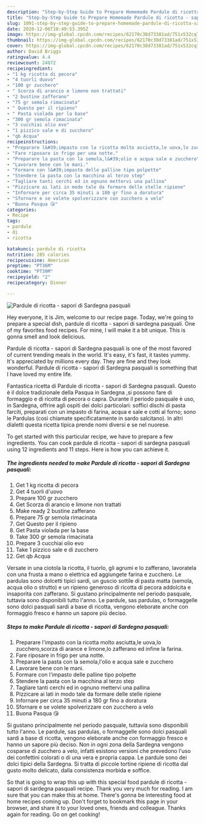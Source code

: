 ```yaml
---
description: "Step-by-Step Guide to Prepare Homemade Pardule di ricotta - sapori di Sardegna pasquali"
title: "Step-by-Step Guide to Prepare Homemade Pardule di ricotta - sapori di Sardegna pasquali"
slug: 1091-step-by-step-guide-to-prepare-homemade-pardule-di-ricotta-sapori-di-sardegna-pasquali
date: 2020-12-06T10:49:53.395Z
image: https://img-global.cpcdn.com/recipes/62170c38d73381ad/751x532cq70/pardule-di-ricotta-sapori-di-sardegna-pasquali-recipe-main-photo.jpg
thumbnail: https://img-global.cpcdn.com/recipes/62170c38d73381ad/751x532cq70/pardule-di-ricotta-sapori-di-sardegna-pasquali-recipe-main-photo.jpg
cover: https://img-global.cpcdn.com/recipes/62170c38d73381ad/751x532cq70/pardule-di-ricotta-sapori-di-sardegna-pasquali-recipe-main-photo.jpg
author: David Briggs
ratingvalue: 4.4
reviewcount: 24872
recipeingredient:
- "1 kg ricotta di pecora"
- "4 tuorli duovo"
- "100 gr zucchero"
- " Scorza di arancio e limone non trattati"
- "2 bustine zafferano"
- "75 gr semola rimacinata"
- " Questo per il ripieno"
- " Pasta violada per la base"
- "300 gr semola rimacinata"
- "3 cucchiai olio evo"
- "1 pizzico sale e di zucchero"
- "qb Acqua"
recipeinstructions:
- "Preparare l&#39;impasto con la ricotta molto asciutta,le uova,lo zucchero,scorza di arance e limone,lo zafferano ed infine la farina."
- "Fare riposare in frigo per una notte."
- "Preparare la pasta con la semola,l&#39;olio e acqua sale e zucchero"
- "Lavorare bene con le mani."
- "Formare con l&#39;impasto delle palline tipo polpette"
- "Stendere la pasta con la macchina al terzo step"
- "Tagliare tanti cerchi ed in ognuno mettervi una pallina"
- "Pizzicare ai lati in modo tale da formare delle stelle ripiene"
- "Infornare per circa 35 minuti a 180 gr fino a doratura"
- "Sfornare e se volete spolverizzare con zucchero a velo"
- "Buona Pasqua 😘"
categories:
- Recipe
tags:
- pardule
- di
- ricotta

katakunci: pardule di ricotta 
nutrition: 285 calories
recipecuisine: American
preptime: "PT36M"
cooktime: "PT39M"
recipeyield: "2"
recipecategory: Dinner

---
```



![Pardule di ricotta - sapori di Sardegna pasquali](https://img-global.cpcdn.com/recipes/62170c38d73381ad/751x532cq70/pardule-di-ricotta-sapori-di-sardegna-pasquali-recipe-main-photo.jpg)

Hey everyone, it is Jim, welcome to our recipe page. Today, we're going to prepare a special dish, pardule di ricotta - sapori di sardegna pasquali. One of my favorites food recipes. For mine, I will make it a bit unique. This is gonna smell and look delicious.

Pardule di ricotta - sapori di Sardegna pasquali is one of the most favored of current trending meals in the world. It's easy, it's fast, it tastes yummy. It's appreciated by millions every day. They are fine and they look wonderful. Pardule di ricotta - sapori di Sardegna pasquali is something that I have loved my entire life.

Fantastica ricetta di Pardule di ricotta - sapori di Sardegna pasquali. Questo è il dolce tradizionale della Pasqua in Sardegna ,si possono fare di formaggio e di ricotta di pecora o capra. Durante il periodo pasquale è uso, in Sardegna, offrire agli ospiti dei dolci particolari: soffici dischi di pasta farciti, preparati con un impasto di farina, acqua e sale e cotti al forno; sono le Pardulas (così chiamate specificatamente in sardo salcitano). In altri dialetti questa ricetta tipica prende nomi diversi e se nel nuorese.


To get started with this particular recipe, we have to prepare a few ingredients. You can cook pardule di ricotta - sapori di sardegna pasquali using 12 ingredients and 11 steps. Here is how you can achieve it.

<!--inarticleads1-->

##### The ingredients needed to make Pardule di ricotta - sapori di Sardegna pasquali:

1. Get 1 kg ricotta di pecora
1. Get 4 tuorli d&#39;uovo
1. Prepare 100 gr zucchero
1. Get  Scorza di arancio e limone non trattati
1. Make ready 2 bustine zafferano
1. Prepare 75 gr semola rimacinata
1. Get  Questo per il ripieno
1. Get  Pasta violada per la base
1. Take 300 gr semola rimacinata
1. Prepare 3 cucchiai olio evo
1. Take 1 pizzico sale e di zucchero
1. Get qb Acqua


Versate in una ciotola la ricotta, il tuorlo, gli agrumi e lo zafferano, lavoratela con una frusta a mano o elettrica ed aggiungete farina e zucchero. Le pardulas sono dolcetti tipici sardi, un guscio sottile di pasta matta (semola, acqua olio o strutto) e un ripieno generoso di ricotta di pecora addolcita e insaporita con zafferano. Si gustano principalmente nel periodo pasquale, tuttavia sono disponibili tutto l&#39;anno. Le pardule, sas pardulas, o formaggelle sono dolci pasquali sardi a base di ricotta, vengono eleborate anche con formaggio fresco e hanno un sapore più deciso. 

<!--inarticleads2-->

##### Steps to make Pardule di ricotta - sapori di Sardegna pasquali:

1. Preparare l&#39;impasto con la ricotta molto asciutta,le uova,lo zucchero,scorza di arance e limone,lo zafferano ed infine la farina.
1. Fare riposare in frigo per una notte.
1. Preparare la pasta con la semola,l&#39;olio e acqua sale e zucchero
1. Lavorare bene con le mani.
1. Formare con l&#39;impasto delle palline tipo polpette
1. Stendere la pasta con la macchina al terzo step
1. Tagliare tanti cerchi ed in ognuno mettervi una pallina
1. Pizzicare ai lati in modo tale da formare delle stelle ripiene
1. Infornare per circa 35 minuti a 180 gr fino a doratura
1. Sfornare e se volete spolverizzare con zucchero a velo
1. Buona Pasqua 😘


Si gustano principalmente nel periodo pasquale, tuttavia sono disponibili tutto l&#39;anno. Le pardule, sas pardulas, o formaggelle sono dolci pasquali sardi a base di ricotta, vengono eleborate anche con formaggio fresco e hanno un sapore più deciso. Non in ogni zona della Sardegna vengono cosparse di zucchero a velo, infatti esistono versioni che prevedono l&#39;uso dei confettini colorati o di una vera e propria cappa. Le pardule sono dei dolci tipici della Sardegna. Si tratta di piccole tortine ripiene di ricotta dal gusto molto delicato, dalla consistenza morbida e soffice. 

So that is going to wrap this up with this special food pardule di ricotta - sapori di sardegna pasquali recipe. Thank you very much for reading. I am sure that you can make this at home. There's gonna be interesting food at home recipes coming up. Don't forget to bookmark this page in your browser, and share it to your loved ones, friends and colleague. Thanks again for reading. Go on get cooking!
